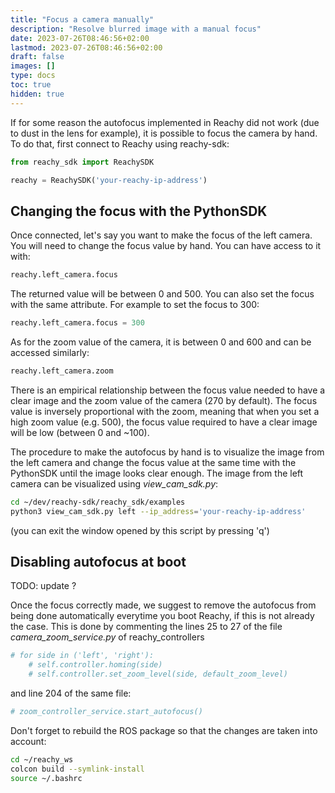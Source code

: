 ```yaml
---
title: "Focus a camera manually"
description: "Resolve blurred image with a manual focus"
date: 2023-07-26T08:46:56+02:00
lastmod: 2023-07-26T08:46:56+02:00
draft: false
images: []
type: docs
toc: true
hidden: true
---
```


If for some reason the autofocus implemented in Reachy did not work (due to dust in the lens for example), it is possible to focus the camera by hand. To do that, first connect to Reachy using reachy-sdk:

```python
from reachy_sdk import ReachySDK

reachy = ReachySDK('your-reachy-ip-address')
```

## Changing the focus with the PythonSDK

Once connected, let's say you want to make the focus of the left camera. You will need to change the focus value by hand. You can have access to it with:

```python
reachy.left_camera.focus
```

The returned value will be between 0 and 500.  You can also set the focus with the same attribute. For example to set the focus to 300:

```python
reachy.left_camera.focus = 300
```

As for the zoom value of the camera, it is between 0 and 600 and can be accessed similarly:

```python
reachy.left_camera.zoom
```

There is an empirical relationship between the focus value needed to have a clear image and the zoom value of the camera (270 by default). The focus value is inversely proportional with the zoom, meaning that when you set a high zoom value (e.g. 500), the focus value required to have a clear image will be low (between 0 and ~100).

The procedure to make the autofocus by hand is to visualize the image from the left camera and change the focus value at the same time with the PythonSDK until the image looks clear enough. The image from the left camera can be visualized using *view_cam_sdk.py*:

```bash
cd ~/dev/reachy-sdk/reachy_sdk/examples
python3 view_cam_sdk.py left --ip_address='your-reachy-ip-address'
```
(you can exit the window opened by this script by pressing 'q')

## Disabling autofocus at boot

TODO: update ?

Once the focus correctly made, we suggest to remove the autofocus from being done automatically everytime you boot Reachy, if this is not already the case. This is done by commenting the lines 25 to 27 of the file *camera_zoom_service.py* of reachy_controllers 

```python
# for side in ('left', 'right'):
    # self.controller.homing(side)
    # self.controller.set_zoom_level(side, default_zoom_level)
```
and line 204 of the same file:

```python
# zoom_controller_service.start_autofocus()
```

Don't forget to rebuild the ROS package so that the changes are taken into account:

```bash
cd ~/reachy_ws
colcon build --symlink-install
source ~/.bashrc
```
